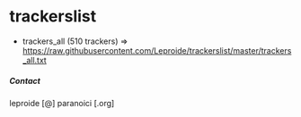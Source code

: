 # trackerslist

* trackers_all (510 trackers) => https://raw.githubusercontent.com/Leproide/trackerslist/master/trackers_all.txt

##### Contact
leproide [@] paranoici [.org]
